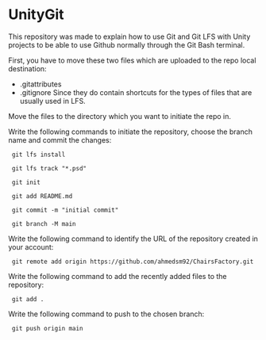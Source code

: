 # UnityGit

This repository was made to explain how to use Git and Git LFS with Unity projects to be able to use Github normally through the Git Bash terminal.

First, you have to move these two files which are uploaded to the repo local destination:
- .gitattributes
- .gitignore
Since they do contain shortcuts for the types of files that are usually used in LFS.

Move the files to the directory which you want to initiate the repo in.

Write the following commands to initiate the repository, choose the branch name and commit the changes:

```
 git lfs install

 git lfs track "*.psd"

 git init

 git add README.md

 git commit -m "initial commit"

 git branch -M main
```
Write the following command to identify the URL of the repository created in your account:
```
 git remote add origin https://github.com/ahmedsm92/ChairsFactory.git
 ```

Write the following command to add the recently added files to the repository:
```
 git add .
 ```
 
Write the following command to push to the chosen branch:
```
 git push origin main
 ```
 




